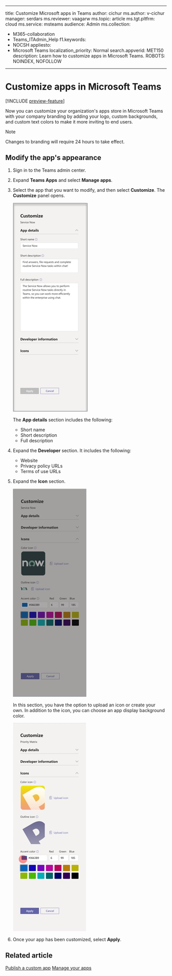 
---
title: Customize Microsoft apps in Teams
author: cichur
ms.author: v-cichur
manager: serdars
ms.reviewer: vaagarw
ms.topic: article
ms.tgt.pltfrm: cloud
ms.service: msteams
audience: Admin
ms.collection: 
- M365-collaboration
- Teams_ITAdmin_Help
f1.keywords:
- NOCSH
appliesto: 
- Microsoft Teams
localization_priority: Normal
search.appverid: MET150
description: Learn how to customize apps in Microsoft Teams. 
ROBOTS: NOINDEX, NOFOLLOW
---

# Customize apps in Microsoft Teams

[!INCLUDE [preview-feature](includes/preview-feature.md)]

Now you can customize your organization's apps store in Microsoft Teams with your company branding by adding your logo, custom backgrounds, and custom text colors to make it more inviting to end users.

> [!Note]
> Changes to branding will require 24 hours to take effect.

## Modify the app's appearance

1. Sign in to the Teams admin center.
2. Expand **Teams Apps** and select **Manage apps**.
3. Select the app that you want to modify, and then select **Customize**.
   The **Customize** panel opens.

    ![Customize the app panel](media/customizePanel.png)

    The **App details** section includes the following:

    - Short name
    - Short description
    - Full description

4. Expand the **Developer** section. It includes the following:

   - Website
   - Privacy policy URLs
   - Terms of use URLs

5. Expand the **Icon** section.

    ![Customize the icon panel](media/customizeIconPanel.png)

    In this section, you have the option to upload an icon or create your own. In addition to the icon, you can choose an app display background color.

    ![Customize icon background and outline](media/iconColorChoosers.png)

6. Once your app has been customized, select **Apply**.

## Related article

[Publish a custom app](http//docs.microsoft.com/MicrosoftTeams/manage-apps)
[Manage your apps](customize-your-app-store.md)
